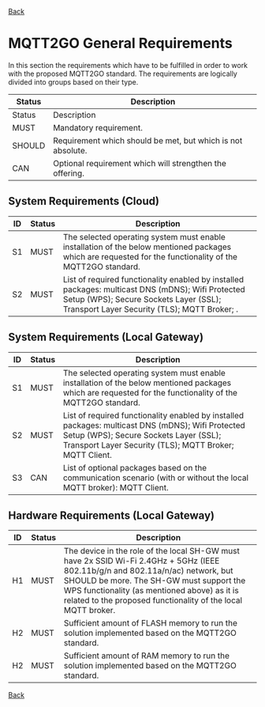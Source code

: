 [Back](./index.md#requirements)
# MQTT2GO General Requirements
In this section the requirements which have to be fulfilled in order to work with the proposed MQTT2GO standard. The requirements are logically divided into groups based on their type.

| Status | Description                                                 |
|--------|-------------------------------------------------------------|
| Status | Description                                                 |
| MUST   | Mandatory requirement.                                      |
| SHOULD | Requirement which should be met, but which is not absolute. |
| CAN    | Optional requirement which will strengthen the offering.    |

## System Requirements (Cloud)
| ID | Status | Description                                                                                  |
|----|--------|----------------------------------------------------------------------------------------------|
| S1 | MUST   | The selected operating system must enable installation of the below mentioned packages which are requested for the functionality of the MQTT2GO standard.|
| S2 | MUST   | List of required functionality enabled by installed packages: multicast DNS (mDNS); Wifi Protected Setup (WPS); Secure Sockets Layer (SSL); Transport Layer Security (TLS); MQTT Broker; .|

## System Requirements (Local Gateway)
| ID | Status | Description                                                                                  |
|----|--------|----------------------------------------------------------------------------------------------|
| S1 | MUST   | The selected operating system must enable installation of the below mentioned packages which are requested for the functionality of the MQTT2GO standard.|
| S2 | MUST   | List of required functionality enabled by installed packages: multicast DNS (mDNS); Wifi Protected Setup (WPS); Secure Sockets Layer (SSL); Transport Layer Security (TLS); MQTT Broker; MQTT Client.|
| S3 | CAN   | List of optional packages based on the communication scenario (with or without the local MQTT broker): MQTT Client.|


## Hardware Requirements (Local Gateway)
| ID | Status | Description                                                                                  |
|----|--------|----------------------------------------------------------------------------------------------|
| H1 | MUST   | The device in the role of the local SH-GW must have 2x SSID Wi-Fi 2.4GHz + 5GHz (IEEE 802.11b/g/n and 802.11a/n/ac) network, but SHOULD be more. The SH-GW must support the WPS functionality (as mentioned above) as it is related to the proposed functionality of the local MQTT broker.|
| H2 | MUST   | Sufficient amount of FLASH memory to run the solution implemented based on the MQTT2GO standard.|
| H2 | MUST   | Sufficient amount of RAM memory to run the solution implemented based on the MQTT2GO standard.|


[Back](./index.md#requirements)
